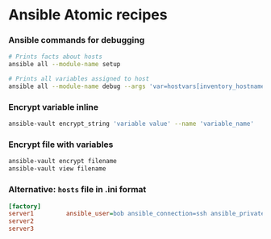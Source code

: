 # Ansible Atomic recipes


### Ansible commands for debugging
```sh
# Prints facts about hosts
ansible all --module-name setup

# Prints all variables assigned to host
ansible all --module-name debug --args 'var=hostvars[inventory_hostname]'
```

### Encrypt variable inline
```sh
ansible-vault encrypt_string 'variable value' --name 'variable_name'
```

### Encrypt file with variables
```sh
ansible-vault encrypt filename
ansible-vault view filename
```

### Alternative: `hosts` file in .ini format

```ini
[factory]
server1         ansible_user=bob ansible_connection=ssh ansible_private_key_file=~/.ssh/id_rsa
server2
server3
```
